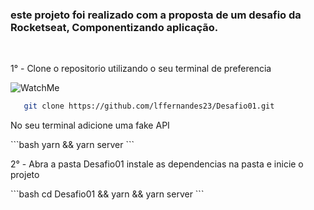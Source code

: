 <h3> este projeto foi realizado com a proposta de um desafio da Rocketseat, Componentizando aplicação. </h3>
<br />
<p>1° - Clone o repositorio utilizando o seu terminal de preferencia</p>


![WatchMe](https://user-images.githubusercontent.com/82827767/151057303-f3fc1bca-7bd3-4d52-89b3-50098e02d25b.gif)



```bash
   git clone https://github.com/lffernandes23/Desafio01.git
```


<p> No seu terminal adicione uma fake API </p>
   ```bash
   yarn && yarn server
   ```


<p>2° - Abra a pasta Desafio01 instale as dependencias na pasta e inicie o projeto</p>
```bash
   cd Desafio01 && yarn && yarn server
```

